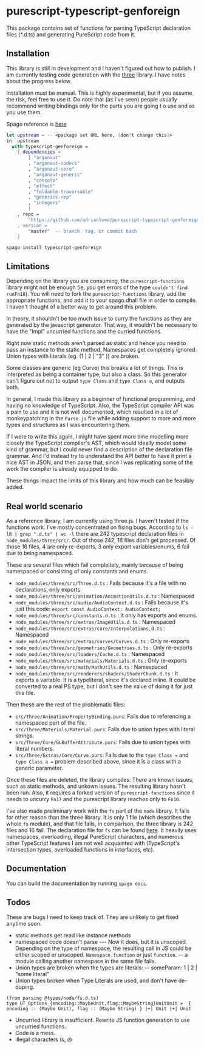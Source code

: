 # purescript-typescript-genforeign

This package contains set of functions for parsing TypeScript declaration files (*.d.ts) and generating PureScript code from it.

## Installation
This library is still in development and I haven't figured out how to publish.
I am currently testing code generation with the [three](https://github.com/mrdoob/three.js/) library. I have notes about the progress below.

Installation must be manual. This is highly experimental, but if you assume the risk, feel free to use it. Do note that (as I've seen) people usually recommend writing bindings only for the parts you are going t o use and as you use them.

Spago reference is [here](https://github.com/purescript/spago#add-a-package-to-the-package-set)

```nix
let upstream = -- <package set URL here, (don't change this)>
in  upstream
  with typescript-genforeign =
    { dependencies =
        [ "argonaut"
        , "argonaut-codecs"
        , "argonaut-core"
        , "argonaut-generic"
        , "console"
        , "effect"
        , "foldable-traversable"
        , "generics-rep"
        , "integers"
        ]
    , repo =
        "https://github.com/adrianloma/purescript-typescript-genforeign""
    , version =
        "master"  -- branch, tag, or commit hash
    }
```

```shell
spago install typescript-genforeign
```
## Limitations
Depending on the library you are consuming, the `purescript-functions` library might not be enough (ie. you get errors of the type `couldn't find runFn18`). You will need to fork the `purescript-functions` library, add the appropriate functions, and add it to your spago.dhall file in order to compile. I haven't thought of a better way to get around this problem.


In theory, it shouldn't be too much issue to curry the functions as they are generated by the javascript generator. That way, it wouldn't be necessary to have the "Impl" uncurried functions and the curried functions.

Right now static methods aren't parsed as static and hence you need to pass an instance to the static method. Namespaces get completely ignored. Union types with literals (eg. (1 | 2 | "3" )) are broken.

Some classes are generic (eg Curve<T>) this breaks a lot of things. This is interpreted as being a container type, but also a class. So this generator can't figure out not to output `type Class` and `type Class a`, and outputs both. 

In general, I made this library as a beginner of functional programming, and having no knowledge of TypeScript. Also, the TypeScript compiler API was a pain to use and it is not well documented, which resulted in a lot of monkeypatching in the `Parse.js` file while adding support to more and more types and structures as I was encountering them.

If I were to write this again, I might have spent more time modelling more closely the TypeScript compiler's AST, which would ideally model some kind of grammar, but I could never find a description of the declaration file grammar. And I'd instead try to understand the API better to have it print a nice AST in JSON, and then parse that, since I was replicating some of the work the compiler is already equipped to do.

These things impact the limits of this library and how much can be feasibly added.

## Real world scenario
As a reference library, I am currently using three.js. I haven't tested if the functions work. I've mostly concentrated on fixing bugs. According to `ls -lR | grep ".d.ts" | wc -l` there are 242 typescript declaration files in `node_modules/three/src/`. Out of those 242, 16 files don't get processed. Of those 16 files, 4 are only re-exports, 3 only export variables/enums, 6 fail due to being namespaced. 

These are several files which fail compleltely, mainly because of being namespaced or consisting of only constants and enums.
* `node_modules/three/src/Three.d.ts` : Fails because it's a file with no declarations, only exports
* `node_modules/three/src/animation/AnimationUtils.d.ts` : Namespaced
* `node_modules/three/src/audio/AudioContext.d.ts` : Fails because it's just this code: `export const AudioContext: AudioContext;`
* `node_modules/three/src/constants.d.ts` : It only has exports and enums.
* `node_modules/three/src/extras/ImageUtils.d.ts` : Namespaced
* `node_modules/three/src/extras/core/Interpolations.d.ts` : Namespaced
* `node_modules/three/src/extras/curves/Curves.d.ts` : Only re-exports
* `node_modules/three/src/geometries/Geometries.d.ts` : Only re-exports
* `node_modules/three/src/loaders/Cache.d.ts` : Namespaced
* `node_modules/three/src/materials/Materials.d.ts` : Only re-exports
* `node_modules/three/src/math/MathUtils.d.ts` : Namespaced
* `node_modules/three/src/renderers/shaders/ShaderChunk.d.ts` : It exports a variable. It is a typeliteral, since it's declared inline. It could be converted to a real PS type, but I don't see the value of doing it for just this file.  

Then these are the rest of the problematic files:
* `src/Three/Animation/PropertyBinding.purs`: Fails due to referencing a namespaced part of the file.
* `src/Three/Materials/Material.purs`: Fails due to union types with literal strings.
* `src/Three/Core/GLBufferAttribute.purs`: Fails due to union types with literal numbers.
* `src/Three/Extras/Core/Curve.purs`: Fails due to the `type Class =` and `type Class a =` problem described above, since it is a class with a generic parameter.

Once these files are deleted, the library compiles. There are known issues, such as static methods, and unkown issues. The resulting library hasn't been run. Also, it requires a forked version of `purescript-functions` since it needs to uncurry `Fn17` and the purescript library reaches only to `Fn10`. 

I've also made preliminary work with the `fs` part of the `node` library. It fails for other reason than the three library. It is only 1 file (which describes the whole `fs` module), and that file fails, in comparison, the three library is 242 files and 16 fail. The declaration file for `fs` can be found [here](https://github.com/DefinitelyTyped/DefinitelyTyped/blob/master/types/node/ts3.1/fs.d.ts). It heavily uses namespaces, overloading, illegal PureScript characters, and numerous other TypeScript features I am not well acquainted with (TypeScript's intersection types, overloaded functions in interfaces, etc).


## Documentation

You can build the documentation by running `spago docs`.


## Todos
These are bugs I need to keep track of. They are unlikely to get fixed anytime soon.
- static methods get read like instance methods
- namespaced code doesn't parse
--- Now it does, but it is unscoped. Depending on the type of namespace, the resulting call in JS could be either scoped or unscoped. `Namespace.function` or just `function`. 
-- a module calling another namespace in the same file fails.
- Union types are broken when the types are literals:
-- someParam: 1 | 2 | "some literal"
- Union types broken when Type Literals are used, and don't have de-duping.
```
(from parsing @types/node/fs.d.ts)
type UT_Options_{encoding::MaybeUnit,flag::MaybeString}UnitUnit =  { encoding :: (Maybe Unit), flag :: (Maybe String) } |+| Unit |+| Unit
```
- Uncurried library is insufficient. Rewrite JS function generation to use uncurried functions.
- Code is a mess. 
- illegal characters (`&`, `@`)
